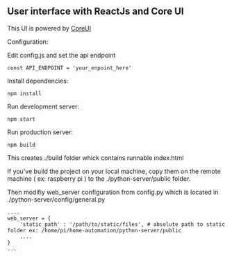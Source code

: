 ## User interface with ReactJs and Core UI

This UI is powered by [CoreUI](http://coreui.io/)


Configuration:

Edit config.js and set the api endpoint 
````
const API_ENDPOINT = 'your_enpoint_here'
````

Install dependencies:
````
npm install

````

Run development server:
````
npm start
````


Run production server:

````
npm build
````

This creates ./build folder whick contains runnable index.html

If you've build the project on your local machine, copy them on the remote machine ( ex: raspberry pi ) to the 
./python-server/public folder.

Then modifiy web_server configuration from config.py which is located in ./python-server/config/general.py

````
....
web_server = {
    'static_path' : '/path/to/static/files', # absolute path to static folder ex: /home/pi/home-automation/python-server/public
    ....
}
...
````

